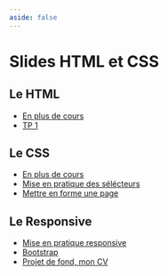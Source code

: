 ```yaml
---
aside: false
---
```


# Slides HTML et CSS

## Le HTML

<ClientOnly>
<SlidesDeck src="introduction_html" />
</ClientOnly>

- [En plus de cours](/cheatsheets/html/)
- [TP 1](/tp/html_css/tp1.md)

## Le CSS

<ClientOnly>
<SlidesDeck src="introduction_css" />
</ClientOnly>

- [En plus de cours](/tp/html_css/support.md)
- [Mise en pratique des sélécteurs](/tp/html_css/tp2.md)
- [Mettre en forme une page](/tp/html_css/tp3.md)

## Le Responsive

<ClientOnly>
<SlidesDeck src="responsive" />
</ClientOnly>

- [Mise en pratique responsive](/tp/html_css/tp4.md)
- [Bootstrap](/tp/html_css/bootstrap.md)
- [Projet de fond, mon CV](/tp/html_css/tp5.md)

<!-- <Qcm title='QCM avec titre' :data='{
    "Question 1": ["Réponse 1", "Réponse 2"],
    "Question 2": ["Réponse 1", "Réponse 2"],
    "Question 3": ["Réponse 1", "Réponse 2"]
}' /> -->
